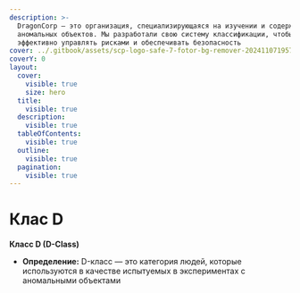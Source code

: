 ```yaml
---
description: >-
  DragonCorp — это организация, специализирующаяся на изучении и содержании
  аномальных объектов. Мы разработали свою систему классификации, чтобы
  эффективно управлять рисками и обеспечивать безопасность
cover: ../.gitbook/assets/scp-logo-safe-7-fotor-bg-remover-20241107195722.png
coverY: 0
layout:
  cover:
    visible: true
    size: hero
  title:
    visible: true
  description:
    visible: true
  tableOfContents:
    visible: true
  outline:
    visible: true
  pagination:
    visible: true
---
```


# Клас D

**Класс D (D-Class)**

* **Определение:** D-класс — это категория людей, которые используются в качестве испытуемых в экспериментах с аномальными объектами
